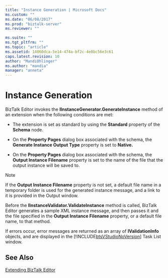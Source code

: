 ```yaml
---
title: "Instance Generation | Microsoft Docs"
ms.custom: ""
ms.date: "06/08/2017"
ms.prod: "biztalk-server"
ms.reviewer: ""

ms.suite: ""
ms.tgt_pltfrm: ""
ms.topic: "article"
ms.assetid: 14060dca-5e14-474a-bf2c-4e8bc56e3c61
caps.latest.revision: 10
author: "MandiOhlinger"
ms.author: "mandia"
manager: "anneta"
---
```

# Instance Generation
BizTalk Editor invokes the **IInstanceGenerator.GenerateInstance** method of an extension when the following conditions are met:  
  
-   The extension is set as standard by using the **Standard** property of the **Schema** node.  
  
-   On the **Property Pages** dialog box associated with the schema, the **Generate Instance Output Type** property is set to **Native.**  
  
-   On the **Property Pages** dialog box associated with the schema, the **Output Instance Filename** property is set to the name of the file that the output instance will be saved to.  
  
> [!NOTE]
>  If the **Output Instance Filename** property is not set, a default file name in a temporary folder is used for the generated instance message, and a link to it is provided in the Output window.  
  
 Before the **IInstanceValidator.ValidateInstance** method is called, BizTalk Editor generates a sample XML instance message, and then passes it and the file specified in the **Output Instance Filename** property, or a default file name, to that method.  
  
 If errors occur, error messages are returned as an array of **IValidationInfo** objects, and are displayed in the [!INCLUDE[btsVStudioNoVersion](../includes/btsvstudionoversion-md.md)] Task List window.  
  
## See Also  
 [Extending BizTalk Editor](../core/extending-biztalk-editor.md)